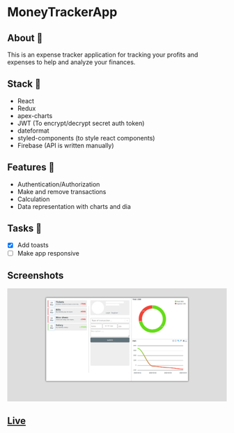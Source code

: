 # MoneyTrackerApp

## About 🤔

This is an expense tracker application for tracking your profits and expenses to help and analyze your finances.

## Stack 🔨

- React
- Redux
- apex-charts
- JWT (To encrypt/decrypt secret auth token)
- dateformat
- styled-components (to style react components)
- Firebase (API is written manually)

## Features 🌟

- Authentication/Authorization
- Make and remove transactions
- Calculation
- Data representation with charts and dia

## Tasks 📝

- [x] Add toasts
- [ ] Make app responsive

## Screenshots

![Screenshot of the project page](https://github.com/ODanyor/MoneyTrackerApp/blob/master/src/static/readme/screen.png?raw=true)

## [Live](https://moneytrackerapp-0000.web.app/)

